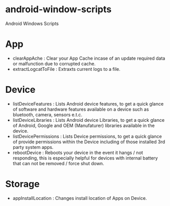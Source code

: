 # android-window-scripts
Android Windows Scripts

# App
- clearAppAche : Clear your App Cache incase of an update required data or malfunction due to corrupted cache.
- extractLogcatToFile : Extraxts current logs to a file.

# Device
- listDeviceFeatures : Lists Android device features, to get a quick glance of software and hardware features available on a device such as bluetooth, camera, sensors e.t.c.
- listDeviceLibraries : Lists Android device Libraries, to get a quick glance of Android, Google and OEM (Manufaturer) libraries available in the device.
- listDevicePermissions : Lists Device permissions, to get a quick glance of provide permissions within the Device including of those installed 3rd party system apps.
- rebootDevice : Reboots your device in the event it hangs / not responding, this is especially helpful for devices with internal battery that can not be removed / force shut down.

# Storage
- appInstallLocation : Changes install location of Apps on Device.
